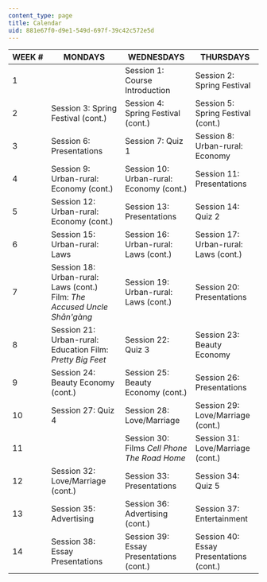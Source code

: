 ```yaml
---
content_type: page
title: Calendar
uid: 881e67f0-d9e1-549d-697f-39c42c572e5d
---
```


| WEEK # | MONDAYS | WEDNESDAYS | THURSDAYS |
| --- | --- | --- | --- |
| 1 | &nbsp; | Session 1: Course Introduction | Session 2: Spring Festival |
| 2 | Session 3: Spring Festival (cont.) | Session 4: Spring Festival (cont.) | Session 5: Spring Festival (cont.) |
| 3 | Session 6: Presentations | Session 7: Quiz 1 | Session 8: Urban-rural: Economy |
| 4 | Session 9: Urban-rural: Economy (cont.) | Session 10: Urban-rural: Economy (cont.) | Session 11: Presentations |
| 5 | Session 12: Urban-rural: Economy (cont.) | Session 13: Presentations | Session 14: Quiz 2 |
| 6 | Session 15: Urban-rural: Laws | Session 16: Urban-rural: Laws (cont.) | Session 17: Urban-rural: Laws (cont.) |
| 7 | Session 18: Urban-rural: Laws (cont.) Film: _The Accused Uncle Shān'gàng_ | Session 19: Urban-rural: Laws (cont.) | Session 20: Presentations |
| 8 | Session 21: Urban-rural: Education Film: _Pretty Big Feet_ | Session 22: Quiz 3 | Session 23: Beauty Economy |
| 9 | Session 24: Beauty Economy (cont.) | Session 25: Beauty Economy (cont.) | Session 26: Presentations |
| 10 | Session 27: Quiz 4 | Session 28: Love/Marriage | Session 29: Love/Marriage (cont.) |
| 11 | &nbsp; | Session 30: Films _Cell Phone_ _The Road Home_ | Session 31: Love/Marriage (cont.) |
| 12 | Session 32: Love/Marriage (cont.) | Session 33: Presentations | Session 34: Quiz 5 |
| 13 | Session 35: Advertising | Session 36: Advertising (cont.) | Session 37: Entertainment |
| 14 | Session 38: Essay Presentations | Session 39: Essay Presentations (cont.) | Session 40: Essay Presentations (cont.)